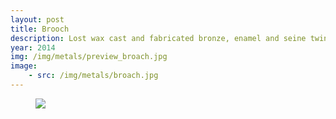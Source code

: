 ```yaml
---
layout: post
title: Brooch
description: Lost wax cast and fabricated bronze, enamel and seine twine
year: 2014
img: /img/metals/preview_broach.jpg
image:
    - src: /img/metals/broach.jpg
---
```

<figure>
  <img
    class="post-image" src="{{ page.image[0].src }}">
</figure>
